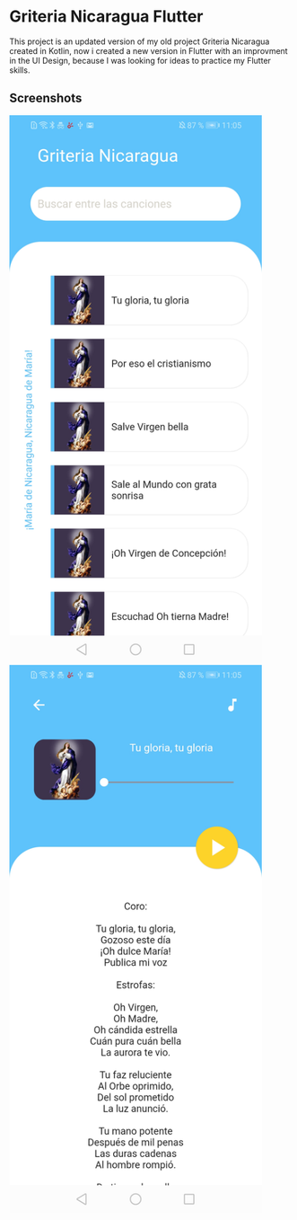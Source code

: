 # Griteria Nicaragua Flutter

This project is an updated version of my old project Griteria Nicaragua created in Kotlin, now i created a new version in Flutter with an improvment in the UI Design,
because I was looking for ideas to practice my Flutter skills.

## Screenshots 


<img src="screen1.jpg"  width="450" >

<img src="screen2.jpg"  width="450" >